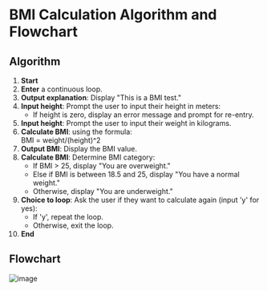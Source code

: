 # BMI Calculation Algorithm and Flowchart

## Algorithm

1. **Start**
2. **Enter** a continuous loop.
3. **Output explanation**: Display "This is a BMI test."
4. **Input height**: Prompt the user to input their height in meters:
   - If height is zero, display an error message and prompt for re-entry.
5. **Input height**: Prompt the user to input their weight in kilograms.
6. **Calculate BMI**: using the formula:  
   BMI = weight/(height)^2
7. **Output BMI**: Display the BMI value.
8. **Calculate BMI**: Determine BMI category:
   - If BMI > 25, display "You are overweight."
   - Else if BMI is between 18.5 and 25, display "You have a normal weight."
   - Otherwise, display "You are underweight."
9. **Choice to loop**: Ask the user if they want to calculate again (input 'y' for yes):
   - If 'y', repeat the loop.
   - Otherwise, exit the loop.
10. **End**

## Flowchart
![image](https://github.com/user-attachments/assets/5a513f25-6ed7-4100-b634-e7236ae88ab8)
